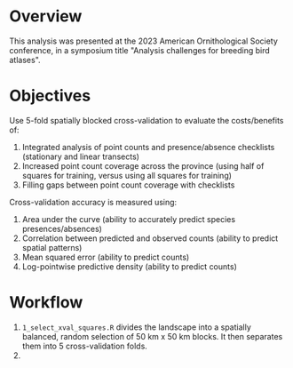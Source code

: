 # Overview

This analysis was presented at the 2023 American Ornithological Society conference, in a symposium title "Analysis challenges for breeding bird atlases".

# Objectives

Use 5-fold spatially blocked cross-validation to evaluate the costs/benefits of:

1) Integrated analysis of point counts and presence/absence checklists (stationary and linear transects)
2) Increased point count coverage across the province (using half of squares for training, versus using all squares for training)
3) Filling gaps between point count coverage with checklists

Cross-validation accuracy is measured using:

1) Area under the curve (ability to accurately predict species presences/absences)
2) Correlation between predicted and observed counts (ability to predict spatial patterns)
3) Mean squared error (ability to predict counts)
4) Log-pointwise predictive density (ability to predict counts)

# Workflow

1) `1_select_xval_squares.R` divides the landscape into a spatially balanced, random selection of 50 km x 50 km blocks.  It then separates them into 5 cross-validation folds.
2) 

